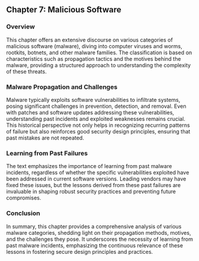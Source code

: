 ## Chapter 7: Malicious Software

### Overview
This chapter offers an extensive discourse on various categories of malicious software (malware), diving into computer viruses and worms, rootkits, botnets, and other malware families. The classification is based on characteristics such as propagation tactics and the motives behind the malware, providing a structured approach to understanding the complexity of these threats. 

### Malware Propagation and Challenges
Malware typically exploits software vulnerabilities to infiltrate systems, posing significant challenges in prevention, detection, and removal. Even with patches and software updates addressing these vulnerabilities, understanding past incidents and exploited weaknesses remains crucial. This historical perspective not only helps in recognizing recurring patterns of failure but also reinforces good security design principles, ensuring that past mistakes are not repeated.

### Learning from Past Failures
The text emphasizes the importance of learning from past malware incidents, regardless of whether the specific vulnerabilities exploited have been addressed in current software versions. Leading vendors may have fixed these issues, but the lessons derived from these past failures are invaluable in shaping robust security practices and preventing future compromises.

### Conclusion
In summary, this chapter provides a comprehensive analysis of various malware categories, shedding light on their propagation methods, motives, and the challenges they pose. It underscores the necessity of learning from past malware incidents, emphasizing the continuous relevance of these lessons in fostering secure design principles and practices.
